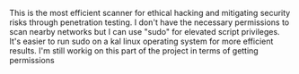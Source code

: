 This is the most efficient scanner for ethical hacking and mitigating security risks through penetration testing. I don't have the necessary permissions to scan nearby networks but I can use "sudo" for elevated script privileges. It's easier to run sudo on a kal linux operating system for more efficient results. I'm still workig on this part of the project in terms of getting permissions 
